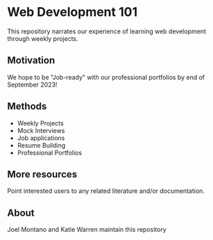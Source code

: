 # Web Development 101  

This repository narrates our experience of learning web development through weekly projects.  
## Motivation

We hope to be "Job-ready" with our professional portfolios by end of September 2023!   

## Methods

* Weekly Projects 
* Mock Interviews 
* Job applications
* Resume Building 
* Professional Portfolios 

## More resources

Point interested users to any related literature and/or documentation.


## About

Joel Montano and Katie Warren maintain this repository